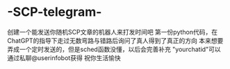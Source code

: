 # -SCP-telegram-
创建一个能发送你随机SCP文章的机器人来打发时间吧
第一份python代码，在ChatGPT的指导下走过无数弯路与错路后询问了真人得到了真正的方向
本来想要弄成一个定时发送的，但是sched函数没懂，以后会完善补充
"yourchatid"可以通过私聊@userinfobot获得
祝你生活愉快
